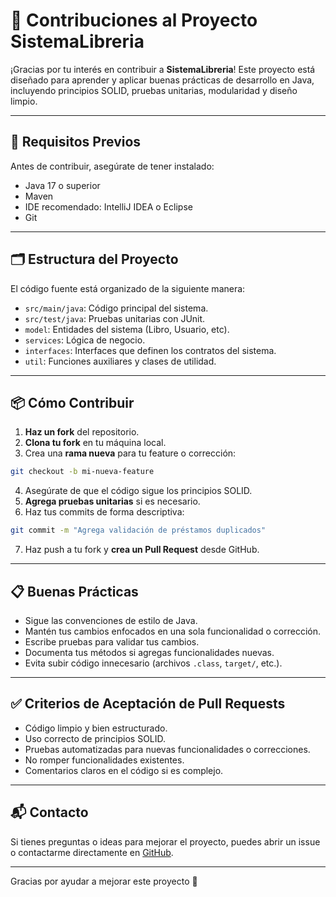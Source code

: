 # 🤝 Contribuciones al Proyecto SistemaLibreria

¡Gracias por tu interés en contribuir a **SistemaLibreria**! Este proyecto está diseñado para aprender y aplicar buenas prácticas de desarrollo en Java, incluyendo principios SOLID, pruebas unitarias, modularidad y diseño limpio.

---

## 🧾 Requisitos Previos

Antes de contribuir, asegúrate de tener instalado:

- Java 17 o superior
- Maven
- IDE recomendado: IntelliJ IDEA o Eclipse
- Git

---

## 🗂️ Estructura del Proyecto

El código fuente está organizado de la siguiente manera:

- `src/main/java`: Código principal del sistema.
- `src/test/java`: Pruebas unitarias con JUnit.
- `model`: Entidades del sistema (Libro, Usuario, etc).
- `services`: Lógica de negocio.
- `interfaces`: Interfaces que definen los contratos del sistema.
- `util`: Funciones auxiliares y clases de utilidad.

---

## 📦 Cómo Contribuir

1. **Haz un fork** del repositorio.
2. **Clona tu fork** en tu máquina local.
3. Crea una **rama nueva** para tu feature o corrección:

```bash
git checkout -b mi-nueva-feature
```

4. Asegúrate de que el código sigue los principios SOLID.
5. **Agrega pruebas unitarias** si es necesario.
6. Haz tus commits de forma descriptiva:

```bash
git commit -m "Agrega validación de préstamos duplicados"
```

7. Haz push a tu fork y **crea un Pull Request** desde GitHub.

---

## 📋 Buenas Prácticas

- Sigue las convenciones de estilo de Java.
- Mantén tus cambios enfocados en una sola funcionalidad o corrección.
- Escribe pruebas para validar tus cambios.
- Documenta tus métodos si agregas funcionalidades nuevas.
- Evita subir código innecesario (archivos `.class`, `target/`, etc.).

---

## ✅ Criterios de Aceptación de Pull Requests

- Código limpio y bien estructurado.
- Uso correcto de principios SOLID.
- Pruebas automatizadas para nuevas funcionalidades o correcciones.
- No romper funcionalidades existentes.
- Comentarios claros en el código si es complejo.

---

## 📬 Contacto

Si tienes preguntas o ideas para mejorar el proyecto, puedes abrir un issue o contactarme directamente en [GitHub](https://github.com/inkevap).

---

Gracias por ayudar a mejorar este proyecto 💙

